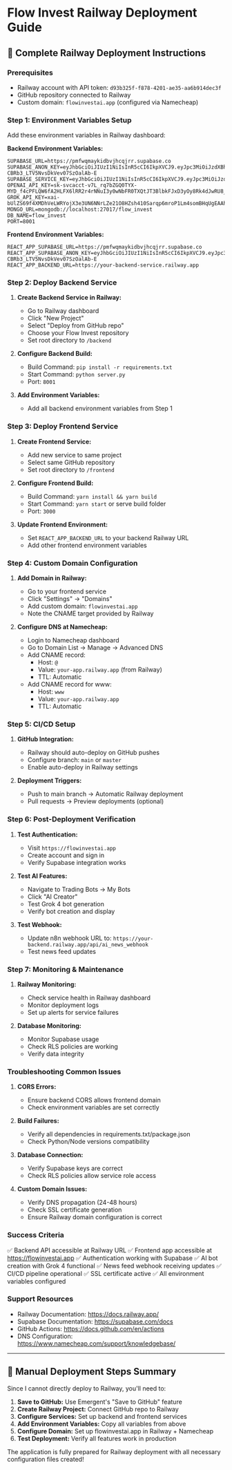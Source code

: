 # Flow Invest Railway Deployment Guide

## 🚀 Complete Railway Deployment Instructions

### Prerequisites
- Railway account with API token: `d93b325f-f878-4201-ae35-aa6b914dec3f`
- GitHub repository connected to Railway
- Custom domain: `flowinvestai.app` (configured via Namecheap)

### Step 1: Environment Variables Setup

Add these environment variables in Railway dashboard:

**Backend Environment Variables:**
```
SUPABASE_URL=https://pmfwqmaykidbvjhcqjrr.supabase.co
SUPABASE_ANON_KEY=eyJhbGciOiJIUzI1NiIsInR5cCI6IkpXVCJ9.eyJpc3MiOiJzdXBhYmFzZSIsInJlZiI6InBtZndxbWF5a2lkYnZqaGNxanJyIiwicm9sZSI6ImFub24iLCJpYXQiOjE3NTI0MDk2MjUsImV4cCI6MjA2Nzk4NTYyNX0.BsJ0128ME7WhH-CBRb3_LTV5NvsDkVev07SzOalAb-E
SUPABASE_SERVICE_KEY=eyJhbGciOiJIUzI1NiIsInR5cCI6IkpXVCJ9.eyJpc3MiOiJzdXBhYmFzZSIsInJlZiI6InBtZndxbWF5a2lkYnZqaGNxanJyIiwicm9sZSI6InNlcnZpY2Vfcm9sZSIsImlhdCI6MTc1MjQwOTYyNSwiZXhwIjoyMDY3OTg1NjI1fQ.XiC_Nf3BR8etEqXRDUggG8sBgZA5lcwipd2GPu_a_tU
OPENAI_API_KEY=sk-svcacct-v7L_rq7bZGQ0TYX-MYD_f4cPFLQW6fA2HLFX6lRR2r4rNNuI3y0wNbFR0TXQtJT3BlbkFJxD3yOy8Rk4dJwRU8_vMJ_8x5K4jw8eV9jKtR8xoRh6JuMl3q9k3aS7V
GROK_API_KEY=xai-bUlZS69f4XMDhVeLWRYojX3e3UN6NNrLZe21O8HZsh410Sarqp6mroP1Lm4somBHqUgEAAh61wYrveS0
MONGO_URL=mongodb://localhost:27017/flow_invest
DB_NAME=flow_invest
PORT=8001
```

**Frontend Environment Variables:**
```
REACT_APP_SUPABASE_URL=https://pmfwqmaykidbvjhcqjrr.supabase.co
REACT_APP_SUPABASE_ANON_KEY=eyJhbGciOiJIUzI1NiIsInR5cCI6IkpXVCJ9.eyJpc3MiOiJzdXBhYmFzZSIsInJlZiI6InBtZndxbWF5a2lkYnZqaGNxanJyIiwicm9sZSI6ImFub24iLCJpYXQiOjE3NTI0MDk2MjUsImV4cCI6MjA2Nzk4NTYyNX0.BsJ0128ME7WhH-CBRb3_LTV5NvsDkVev07SzOalAb-E
REACT_APP_BACKEND_URL=https://your-backend-service.railway.app
```

### Step 2: Deploy Backend Service

1. **Create Backend Service in Railway:**
   - Go to Railway dashboard
   - Click "New Project"
   - Select "Deploy from GitHub repo"
   - Choose your Flow Invest repository
   - Set root directory to `/backend`

2. **Configure Backend Build:**
   - Build Command: `pip install -r requirements.txt`
   - Start Command: `python server.py`
   - Port: `8001`

3. **Add Environment Variables:**
   - Add all backend environment variables from Step 1

### Step 3: Deploy Frontend Service

1. **Create Frontend Service:**
   - Add new service to same project
   - Select same GitHub repository
   - Set root directory to `/frontend`

2. **Configure Frontend Build:**
   - Build Command: `yarn install && yarn build`
   - Start Command: `yarn start` or serve build folder
   - Port: `3000`

3. **Update Frontend Environment:**
   - Set `REACT_APP_BACKEND_URL` to your backend Railway URL
   - Add other frontend environment variables

### Step 4: Custom Domain Configuration

1. **Add Domain in Railway:**
   - Go to your frontend service
   - Click "Settings" → "Domains"
   - Add custom domain: `flowinvestai.app`
   - Note the CNAME target provided by Railway

2. **Configure DNS at Namecheap:**
   - Login to Namecheap dashboard
   - Go to Domain List → Manage → Advanced DNS
   - Add CNAME record:
     - Host: `@`
     - Value: `your-app.railway.app` (from Railway)
     - TTL: Automatic
   - Add CNAME record for www:
     - Host: `www`
     - Value: `your-app.railway.app`
     - TTL: Automatic

### Step 5: CI/CD Setup

1. **GitHub Integration:**
   - Railway should auto-deploy on GitHub pushes
   - Configure branch: `main` or `master`
   - Enable auto-deploy in Railway settings

2. **Deployment Triggers:**
   - Push to main branch → Automatic Railway deployment
   - Pull requests → Preview deployments (optional)

### Step 6: Post-Deployment Verification

1. **Test Authentication:**
   - Visit `https://flowinvestai.app`
   - Create account and sign in
   - Verify Supabase integration works

2. **Test AI Features:**
   - Navigate to Trading Bots → My Bots
   - Click "AI Creator"
   - Test Grok 4 bot generation
   - Verify bot creation and display

3. **Test Webhook:**
   - Update n8n webhook URL to: `https://your-backend.railway.app/api/ai_news_webhook`
   - Test news feed updates

### Step 7: Monitoring & Maintenance

1. **Railway Monitoring:**
   - Check service health in Railway dashboard
   - Monitor deployment logs
   - Set up alerts for service failures

2. **Database Monitoring:**
   - Monitor Supabase usage
   - Check RLS policies are working
   - Verify data integrity

### Troubleshooting Common Issues

1. **CORS Errors:**
   - Ensure backend CORS allows frontend domain
   - Check environment variables are set correctly

2. **Build Failures:**
   - Verify all dependencies in requirements.txt/package.json
   - Check Python/Node versions compatibility

3. **Database Connection:**
   - Verify Supabase keys are correct
   - Check RLS policies allow service role access

4. **Custom Domain Issues:**
   - Verify DNS propagation (24-48 hours)
   - Check SSL certificate generation
   - Ensure Railway domain configuration is correct

### Success Criteria

✅ Backend API accessible at Railway URL
✅ Frontend app accessible at https://flowinvestai.app
✅ Authentication working with Supabase
✅ AI bot creation with Grok 4 functional
✅ News feed webhook receiving updates
✅ CI/CD pipeline operational
✅ SSL certificate active
✅ All environment variables configured

### Support Resources

- Railway Documentation: https://docs.railway.app/
- Supabase Documentation: https://supabase.com/docs
- GitHub Actions: https://docs.github.com/en/actions
- DNS Configuration: https://www.namecheap.com/support/knowledgebase/

---

## 📝 Manual Deployment Steps Summary

Since I cannot directly deploy to Railway, you'll need to:

1. **Save to GitHub:** Use Emergent's "Save to GitHub" feature
2. **Create Railway Project:** Connect GitHub repo to Railway
3. **Configure Services:** Set up backend and frontend services
4. **Add Environment Variables:** Copy all variables from above
5. **Configure Domain:** Set up flowinvestai.app in Railway + Namecheap
6. **Test Deployment:** Verify all features work in production

The application is fully prepared for Railway deployment with all necessary configuration files created!